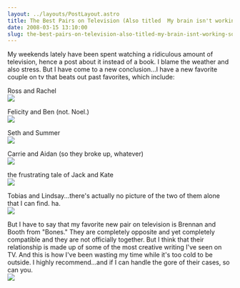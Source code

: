 ```yaml
---
layout: ../layouts/PostLayout.astro
title: The Best Pairs on Television (Also titled  My brain isn't working so well this week )
date: 2008-03-15 13:10:00
slug: the-best-pairs-on-television-also-titled-my-brain-isnt-working-so-well-this-week
---
```


My weekends lately have been spent watching a ridiculous amount of television, hence a post about it instead of a book. I blame the weather and also stress. But I have come to a new conclusion...I have a new favorite couple on tv that beats out past favorites, which include:

Ross and Rachel  
[![](http://search.tvnz.co.nz/photogallery/images/gallery/entertainment/friendse_rossrachel.jpg)](http://search.tvnz.co.nz/photogallery/images/gallery/entertainment/friendse_rossrachel.jpg)

Felicity and Ben (not. Noel.)  
[![](http://www.pub.umich.edu/daily/1998/sep/09-29-98/photos/fileartsfelicity.gif)](http://www.pub.umich.edu/daily/1998/sep/09-29-98/photos/fileartsfelicity.gif)

Seth and Summer  
[![](http://l.yimg.com/img.tv.yahoo.com/tv/us/img/site/77/82/0000037782_20070214173928.jpg)](http://l.yimg.com/img.tv.yahoo.com/tv/us/img/site/77/82/0000037782_20070214173928.jpg)

Carrie and Aidan (so they broke up, whatever)  
[![](http://images.teamsugar.com/files/users/1/12604/21_2007/ep39_carrie_aidan_sheerblouse.jpg)](http://images.teamsugar.com/files/users/1/12604/21_2007/ep39_carrie_aidan_sheerblouse.jpg)

the frustrating tale of Jack and Kate  
[![](http://www.smh.com.au/ffximage/2006/03/05/lost_wideweb__470x312,2.jpg)](http://www.smh.com.au/ffximage/2006/03/05/lost_wideweb__470x312,2.jpg)

Tobias and Lindsay...there's actually no picture of the two of them alone that I can find. ha.  
[![](http://content.answers.com/main/content/wp/en/thumb/1/1b/225px-Davidcross_adscreenshot.jpg)](http://content.answers.com/main/content/wp/en/thumb/1/1b/225px-Davidcross_adscreenshot.jpg)

But I have to say that my favorite new pair on television is Brennan and Booth from "Bones." They are completely opposite and yet completely compatible and they are not officially together. But I think that their relationship is made up of some of the most creative writing I've seen on TV. And this is how I've been wasting my time while it's too cold to be outside. I highly recommend...and if I can handle the gore of their cases, so can you.  
[![](http://images.fanpop.com/images/image_uploads/Brennan-and-Booth-bones-37837_447_335.jpg)](http://images.fanpop.com/images/image_uploads/Brennan-and-Booth-bones-37837_447_335.jpg)
